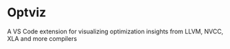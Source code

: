 # Optviz
A VS Code extension for visualizing optimization insights from LLVM, NVCC, XLA and more compilers
